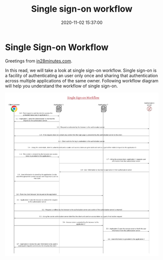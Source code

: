 ﻿---
layout:  post
title: Single sign-on workflow
date:    2020-11-02 15:37:00
summary:  Let us understand the single sign-on workflow
categories:  SpringBootMicroservices
permalink:  /single-sign-on-workflow
image: /images/rest-api-category.png
---

# Single Sign-on Workflow

Greetings from [in28minutes.com](https://courses.in28minutes.com/).

In this read, we will take a look at single sign-on workflow. Single sign-on is a facility of authenticating an user only once and sharing that authentication across multiple applications of the same owner. Following workflow diagram will help you understand the workflow of single sign-on.

![](/images/single-signon-markdown/single-signon-flowchart-diagram.jpeg)
